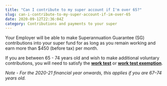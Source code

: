 ```yaml
---
title: "Can I contribute to my super account if I'm over 65?"
slug: can-i-contribute-to-my-super-account-if-im-over-65
date: 2020-09-12T22:36:04Z
category: Contributions and payments to your super
---
```


Your Employer will be able to make Superannuation Guarantee (SG) contributions into your super fund for as long as you remain working and earn more than $450 (before tax) per month.

If you are between 65 - 74 years old and wish to make additional voluntary contributions, you will need to satisfy the [**work test**](https://futuresuper.groovehq.com/help/what-is-the-work-test) or [**work test exemption**](https://futuresuper.groovehq.com/help/what-is-the-work-test-exemption).

_Note - For the 2020-21 financial year onwards, this applies if you are 67–74 years old._
